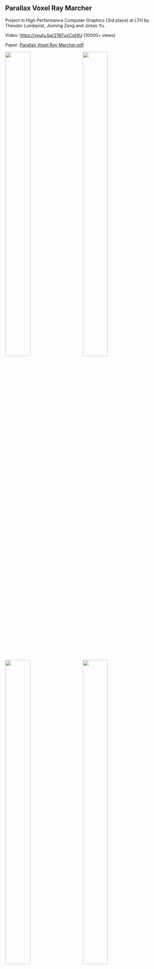 ## Parallax Voxel Ray Marcher
Project in High Performance Computer Graphics (3rd place) at LTH by Theodor Lundqvist, Jiuming Zeng and Jintao Yu.

Video:
https://youtu.be/21KFuvCqHIU (10000+ views)

Paper:
[Parallax Voxel Ray Marcher.pdf](https://github.com/theolundqvist/parallax-voxel-ray-marcher/files/13754011/Parallax.Voxel.Ray.Marcher.pdf)

<p float="between">
<img src="https://github.com/theolundqvist/parallax-voxel-ray-marcher/assets/31588188/749a94f2-af21-409f-adc0-e0db2ac7e805" width=40% height=50%>&nbsp;&nbsp;&nbsp;&nbsp;&nbsp;&nbsp;&nbsp;&nbsp;&nbsp;&nbsp;&nbsp;&nbsp;<img src="https://github.com/theolundqvist/parallax-voxel-ray-marcher/assets/31588188/1e64dbf6-ed7a-42e7-a3a9-4012002669f1" width=40% height=50%>
  <img src="https://github.com/theolundqvist/parallax-voxel-ray-marcher/assets/31588188/90c3f8b3-3802-4cdf-89db-8212d5adde82" width=40% height=50%>&nbsp;&nbsp;&nbsp;&nbsp;&nbsp;&nbsp;&nbsp;&nbsp;&nbsp;&nbsp;&nbsp;&nbsp;<img src="https://github.com/theolundqvist/parallax-voxel-ray-marcher/assets/31588188/b4da6f9a-168f-4347-a2c9-c26bf00fe66e" width=40% height=50%>
</p>

\
\
\
\
\
\
Some personal notes:

### GRID TRAVERSAL
voxel traversal using FVTA algorithm 
http://www.cse.yorku.ca/~amana/research/grid.pdf


### MODELS
Models can be converted from mesh to voxel grid using online resources
https://github.com/davidstutz/mesh-voxelization
https://drububu.com/miscellaneous/voxelizer/?out=obj


### voxel ray marching techniques 

how Teardown does it: 
https://www.youtube.com/watch?v=0VzE8ROwC58

distance fields - can be made fast on gpu but still slower it seems
https://www.youtube.com/watch?v=REKcTBgkrsE

parallax voxel raymarching
https://www.youtube.com/watch?v=h81I8hR56vQ

### atomotage engine
- https://www.youtube.com/watch?v=nr5JqYYye3w
- https://www.youtube.com/watch?v=4AYBm-9cBqs
- https://www.youtube.com/watch?v=1sfWYUgxGBE

### moving voxelvolumes around and intersecting.
Have to disable early depth test since depth can change in fragment shader.
Though we can use an extension:
https://www.khronos.org/opengl/wiki/Fragment_Shader#Conservative_Depth
```glsl
layout (depth_less) out float gl_FragDepth;
```
To say that we always will move the pixel closer than the plane it was rendered on, which is the only thing we will do when rendering backfaces

cool examples:
https://www.shadertoy.com/view/cdsGz7
https://www.shadertoy.com/view/dtVSzw
https://www.shadertoy.com/view/tdlSR8
